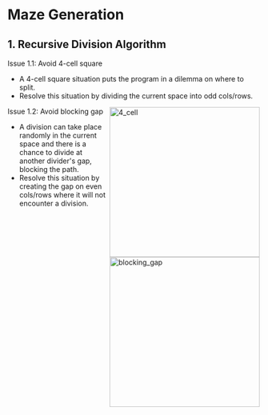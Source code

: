# Maze Generation

## 1. Recursive Division Algorithm  

Issue 1.1: Avoid 4-cell square 
- A 4-cell square situation puts the program in a dilemma on where to split. 
- Resolve this situation by dividing the current space into odd cols/rows.

<img align="right" width="300" height="300" src="https://user-images.githubusercontent.com/48362970/94020755-dcaec200-fde5-11ea-88e1-c32756236bf8.png" alt="4_cell" />

Issue 1.2: Avoid blocking gap
- A division can take place randomly in the current space and there is a chance to divide at another divider's gap, blocking the path. 
- Resolve this situation by creating the gap on even cols/rows where it will not encounter a division. 

<img align="right" width="300" height="300" src="https://user-images.githubusercontent.com/48362970/94020357-6ad67880-fde5-11ea-9682-343dd222e9a1.png" alt="blocking_gap" />






